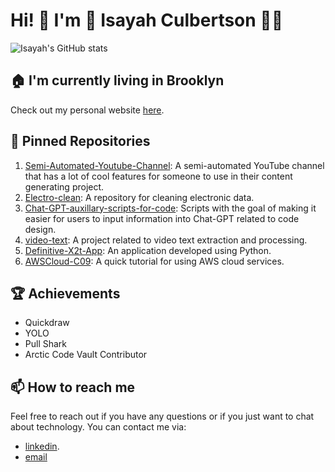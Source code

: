 # Hi!  👋 I'm  🌠 Isayah Culbertson 🌠🧬

![Isayah's GitHub stats](https://github-readme-stats.vercel.app/api?username=isayahc&show_icons=true&theme=transparent)


## 🏠 I'm currently living in Brooklyn
Check out my personal website [here](https://isayahc.github.io).

## 🔭 Pinned Repositories

1. [Semi-Automated-Youtube-Channel](https://github.com/isayahc/Semi-Automated-Youtube-Channel): A semi-automated YouTube channel that has a lot of cool features for someone to use in their content generating project.
2. [Electro-clean](https://github.com/isayahc/Electro-clean): A repository for cleaning electronic data.
3. [Chat-GPT-auxillary-scripts-for-code](https://github.com/isayahc/Chat-GPT-auxillary-scripts-for-code): Scripts with the goal of making it easier for users to input information into Chat-GPT related to code design.
4. [video-text](https://github.com/isayahc/video-text): A project related to video text extraction and processing.
5. [Definitive-X2t-App](https://github.com/isayahc/Definitive-X2t-App): An application developed using Python.
6. [AWSCloud-C09](https://github.com/isayahc/AWSCloud-C09): A quick tutorial for using AWS cloud services.


## 🏆 Achievements

- Quickdraw
- YOLO
- Pull Shark
- Arctic Code Vault Contributor

## 📫 How to reach me
Feel free to reach out if you have any questions or if you just want to chat about technology. You can contact me via:
 - [linkedin](https://www.linkedin.com/in/isayahc/).
 - [email](isayahculbertson@gmail.com)

